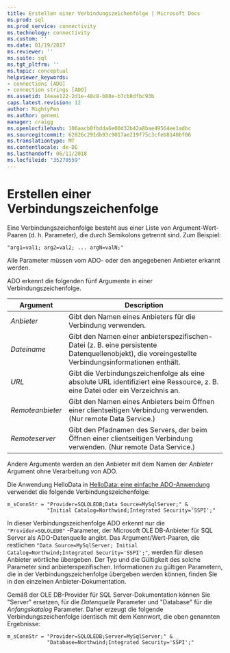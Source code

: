 ```yaml
---
title: Erstellen einer Verbindungszeichenfolge | Microsoft Docs
ms.prod: sql
ms.prod_service: connectivity
ms.technology: connectivity
ms.custom: ''
ms.date: 01/19/2017
ms.reviewer: ''
ms.suite: sql
ms.tgt_pltfrm: ''
ms.topic: conceptual
helpviewer_keywords:
- connections [ADO]
- connection strings [ADO]
ms.assetid: 14eae122-2d1e-40c8-b88e-b7cb8dfbc93b
caps.latest.revision: 12
author: MightyPen
ms.author: genemi
manager: craigg
ms.openlocfilehash: 106aacb0fbdda6e00d32b42a8bae49564ee1adbc
ms.sourcegitcommit: 62826c291db93c9017ae219f75c3cfeb8140bf06
ms.translationtype: MT
ms.contentlocale: de-DE
ms.lasthandoff: 06/11/2018
ms.locfileid: "35270559"
---
```

# <a name="creating-a-connection-string"></a>Erstellen einer Verbindungszeichenfolge
Eine Verbindungszeichenfolge besteht aus einer Liste von Argument-Wert-Paaren (d. h. Parameter), die durch Semikolons getrennt sind. Zum Beispiel:  
  
```  
"arg1=val1; arg2=val2; ... argN=valN;"  
```  
  
 Alle Parameter müssen vom ADO- oder den angegebenen Anbieter erkannt werden.  
  
 ADO erkennt die folgenden fünf Argumente in einer Verbindungszeichenfolge.  
  
|Argument|Description|  
|--------------|-----------------|  
|*Anbieter*|Gibt den Namen eines Anbieters für die Verbindung verwenden.|  
|*Dateiname*|Gibt den Namen einer anbieterspezifischen-Datei (z. B. eine persistente Datenquellenobjekt), die voreingestellte Verbindungsinformationen enthält.|  
|*URL*|Gibt die Verbindungszeichenfolge als eine absolute URL identifiziert eine Ressource, z. B. eine Datei oder ein Verzeichnis an.|  
|*Remoteanbieter*|Gibt den Namen eines Anbieters beim Öffnen einer clientseitigen Verbindung verwenden. (Nur remote Data Service.)|  
|*Remoteserver*|Gibt den Pfadnamen des Servers, der beim Öffnen einer clientseitigen Verbindung verwenden. (Nur remote Data Service.)|  
  
 Andere Argumente werden an den Anbieter mit dem Namen der *Anbieter* Argument ohne Verarbeitung von ADO.  
  
 Die Anwendung HelloData in [HelloData: eine einfache ADO-Anwendung](../../../ado/guide/data/hellodata-a-simple-ado-application.md) verwendet die folgende Verbindungszeichenfolge:  
  
```  
m_sConnStr = "Provider=SQLOLEDB;Data Source=MySqlServer;" & _  
             "Initial Catalog=Northwind;Integrated Security='SSPI';"  
```  
  
 In dieser Verbindungszeichenfolge ADO erkennt nur die `"Provider=SQLOLEDB"` -Parameter, der Microsoft OLE DB-Anbieter für SQL Server als ADO-Datenquelle angibt. Das Argument/Wert-Paaren, die restlichen `"Data Source=MySqlServer; Initial Catalog=Northwind;Integrated Security='SSPI';"`, werden für diesen Anbieter wörtliche übergeben. Der Typ und die Gültigkeit des solche Parameter sind anbieterspezifischen. Informationen zu gültigen Parametern, die in der Verbindungszeichenfolge übergeben werden können, finden Sie in den einzelnen Anbieter-Dokumentation.  
  
 Gemäß der OLE DB-Provider für SQL Server-Dokumentation können Sie "Server" ersetzen, für die *Datenquelle* Parameter und "Database" für die *Anfangskatalog* Parameter. Daher erzeugt die folgende Verbindungszeichenfolge identisch mit dem Kennwort, die oben genannten Ergebnisse:  
  
```  
m_sConnStr = "Provider=SQLOLEDB;Server=MySqlServer;" & _  
             "Database=Northwind;Integrated Security='SSPI';"  
```
